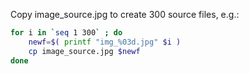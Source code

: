 Copy image_source.jpg to create 300 source files, e.g.:

```bash
for i in `seq 1 300` ; do
    newf=$( printf "img_%03d.jpg" $i )
    cp image_source.jpg $newf
done
```
